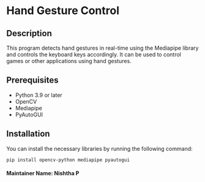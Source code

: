 # Hand Gesture Control

## Description
This program detects hand gestures in real-time using the Mediapipe library and controls the keyboard keys accordingly. It can be used to control games or other applications using hand gestures.

## Prerequisites

* Python 3.9 or later
* OpenCV
* Mediapipe
* PyAutoGUI

## Installation

You can install the necessary libraries by running the following command:

```
pip install opencv-python mediapipe pyautogui
```
#### Maintainer Name: Nishtha P
